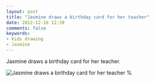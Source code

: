 ```yaml
---
layout: post
title: "Jasmine draws a birthday card for her teacher"
date: 2012-12-16 12:39
comments: false
keywords: 
- kids drawing
- Jasmine
---
```

Jasmine draws a birthday card for her teacher.

![Jasmine draws a birthday card for her teacher %](http://media.eick.us/media/photographs/2012/2012-12-16/2012_12_07-jasmine-birthday-card.jpg)

